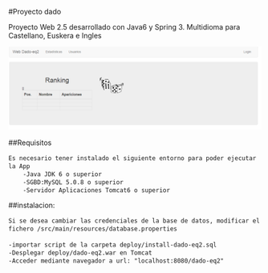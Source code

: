 #Proyecto dado

Proyecto Web 2.5 desarrollado con Java6 y Spring 3.
Multidioma para Castellano, Euskera e Ingles

![Alt text](documentacion/screenshot.png?raw=true 'pantallazo de ranking dado')

##Requisitos

	Es necesario tener instalado el siguiente entorno para poder ejecutar la App
		-Java JDK 6 o superior
		-SGBD:MySQL 5.0.8 o superior
		-Servidor Aplicaciones Tomcat6 o superior
		

##instalacion:

	Si se desea cambiar las credenciales de la base de datos, modificar el fichero /src/main/resources/database.properties
	
	-importar script de la carpeta deploy/install-dado-eq2.sql
	-Desplegar deploy/dado-eq2.war en Tomcat
	-Acceder mediante navegador a url: "localhost:8080/dado-eq2"
	